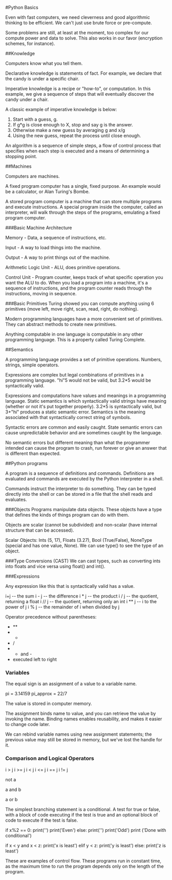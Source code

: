 #Python Basics

Even with fast computers, we need cleverness and good algorithmic thinking to be efficient. We can't just use brute force or pre-compute.

Some problems are still, at least at the moment, too complex for our compute power and data to solve. This also works in our favor (encryption schemes, for instance).

##Knowledge

Computers know what you tell them.

Declarative knowledge is statements of fact.
For example, we declare that the candy is under a specific chair.

Imperative knowledge is a recipe or "how-to", or computation.
In this example, we give a sequence of steps that will eventually discover the candy under a chair.

A classic example of imperative knowledge is below:

1) Start with a guess, g.
2) If g*g is close enough to X, stop and say g is the answer.
3) Otherwise make a new guess by averaging g and x/g
4) Using the new guess, repeat the process until close enough.

An algorithm is a sequence of simple steps, a flow of control process that specifies when each step is executed and a means of determining a stopping point.

##Machines

Computers are machines.

A fixed program computer has a single, fixed purpose. An example would be a calculator, or Alan Turing's Bombe.

A stored program computer is a machine that can store multiple programs and execute instructions. A special program inside the computer, called an interpreter, will walk through the steps of the programs, emulating a fixed program computer.

###Basic Machine Architecture

Memory - Data, a sequence of instructions, etc.

Input - A way to load things into the machine.

Output - A way to print things out of the machine.

Arithmetic Logic Unit - ALU, does primitive operations.

Control Unit - Program counter, keeps track of what specific operation you want the ALU to do. When you load a program into a machine, it's a sequence of instructions, and the program counter reads through the instructions, moving in sequence.

###Basic Primitives
Turing showed you can compute anything using 6 primitives (move left, move right, scan, read, right, do nothing).

Modern programming languages have a more convenient set of primitives. They can abstract methods to create new primitives.

Anything computable in one language is computable in any other programming language. This is a property called Turing Complete.

##Semantics

A programming language provides a set of primitive operations. Numbers, strings, simple operators.

Expressions are complex but legal combinations of primitives in a programming language. "hi"5 would not be valid, but 3.2*5 would be syntactically valid.

Expressions and computations have values and meanings in a programming language. Static semantics is which syntactically valid strings have meaning (whether or not it's put together properly). 3.2*5 is syntactically valid, but 3+"hi" produces a static semantic error. Semantics is the meaning associated with that syntactically correct string of symbols.

Syntactic errors are common and easily caught. State semantic errors can cause unpredictable behavior and are sometimes caught by the language.

No semantic errors but different meaning than what the programmer intended can cause the program to crash, run forever or give an answer that is different than expected.

##Python programs

A program is a sequence of definitions and commands. Definitions are evaluated and commands are executed by the Python interpreter in a shell.

Commands instruct the interpreter to do something. They can be typed directly into the shell or can be stored in a file that the shell reads and evaluates.

###Objects
Programs manipulate data objects. These objects have a type that defines the kinds of things program can do with them.

Objects are scalar (cannot be subdivided) and non-scalar (have internal structure that can be accessed).

Scalar Objects: Ints (5, 17), Floats (3.27), Bool (True/False), NoneType (special and has one value, None). We can use type() to see the type of an object.

###Type Conversions (CAST)
We can cast types, such as converting ints into floats and vice versa using float() and int().

###Expressions
<object><operator><object>

Any expression like this that is syntactically valid has a value.

i+j -- the sum
i - j -- the difference
i * j -- the product
i / j -- the quotient, returning a float
i // j -- the quotient, returning only an int
i ** j -- i to the power of j
i % j -- the remainder of i when divided by j

Operator precedence without parentheses:
- **
- *
- /
- + and -
- executed left to right


### Variables
The equal sign is an assignment of a value to a variable name.

pi = 3.14159
pi_approx = 22/7

The value is stored in computer memory.

The assignment binds name to value, and you can retrieve the value by invoking the name. Binding names enables reusability, and makes it easier to change code later.

We can rebind variable names using new assignment statements; the previous value may still be stored in memory, but we've lost the handle for it.

### Comparison and Logical Operators
i > j
i >= j
i < j
i <= j
i == j
i != j

not a

a and b

a or b

The simplest branching statement is a conditional. A test for true or false, with a block of code executing if the test is true and an optional block of code to execute if the test is false.

if x%2 == 0:
  print('')
  print('Even')
else:
  print('')
  print('Odd')
print ('Done with conditional')

if x < y and x < z:
  print('x is least')
elif y < z:
  print('y is least')
else:
  print('z is least')

These are examples of control flow. These programs run in constant time, as the maximum time to run the program depends only on the length of the program.
